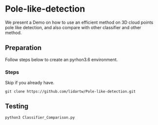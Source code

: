 # Pole-like-detection
We present a Demo on how to use an efficient method on 3D cloud points pole like detection, and also compare with other classifier and other method. 

## Preparation 
Follow steps below to create an pyrhon3.6 environment.
### Steps

Skip if you already have.

```
git clone https://github.com/lidartw/Pole-like-detection.git
```

## Testing
```
python3 Classifier_Comparison.py
```
